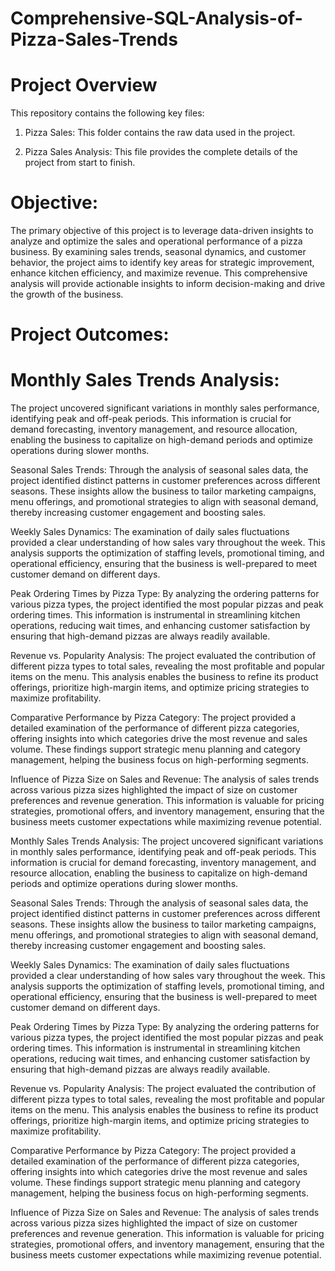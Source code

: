 # Comprehensive-SQL-Analysis-of-Pizza-Sales-Trends

# Project Overview

This repository contains the following key files:

1. Pizza Sales: This folder contains the raw data used in the project.
   
2. Pizza Sales Analysis: This file provides the complete details of the project from start to finish.

# Objective:

The primary objective of this project is to leverage data-driven insights to analyze and optimize the sales and operational performance of a pizza business. By examining sales trends, seasonal dynamics, and customer behavior, the project aims to identify key areas for strategic improvement, enhance kitchen efficiency, and maximize revenue. This comprehensive analysis will provide actionable insights to inform decision-making and drive the growth of the business.

# Project Outcomes:

# Monthly Sales Trends Analysis:
The project uncovered significant variations in monthly sales performance, identifying peak and off-peak periods. This information is crucial for demand forecasting, inventory management, and resource allocation, enabling the business to capitalize on high-demand periods and optimize operations during slower months.

Seasonal Sales Trends: Through the analysis of seasonal sales data, the project identified distinct patterns in customer preferences across different seasons. These insights allow the business to tailor marketing campaigns, menu offerings, and promotional strategies to align with seasonal demand, thereby increasing customer engagement and boosting sales.

Weekly Sales Dynamics: The examination of daily sales fluctuations provided a clear understanding of how sales vary throughout the week. This analysis supports the optimization of staffing levels, promotional timing, and operational efficiency, ensuring that the business is well-prepared to meet customer demand on different days.

Peak Ordering Times by Pizza Type: By analyzing the ordering patterns for various pizza types, the project identified the most popular pizzas and peak ordering times. This information is instrumental in streamlining kitchen operations, reducing wait times, and enhancing customer satisfaction by ensuring that high-demand pizzas are always readily available.

Revenue vs. Popularity Analysis: The project evaluated the contribution of different pizza types to total sales, revealing the most profitable and popular items on the menu. This analysis enables the business to refine its product offerings, prioritize high-margin items, and optimize pricing strategies to maximize profitability.

Comparative Performance by Pizza Category: The project provided a detailed examination of the performance of different pizza categories, offering insights into which categories drive the most revenue and sales volume. These findings support strategic menu planning and category management, helping the business focus on high-performing segments.

Influence of Pizza Size on Sales and Revenue: The analysis of sales trends across various pizza sizes highlighted the impact of size on customer preferences and revenue generation. This information is valuable for pricing strategies, promotional offers, and inventory management, ensuring that the business meets customer expectations while maximizing revenue potential.

Monthly Sales Trends Analysis: The project uncovered significant variations in monthly sales performance, identifying peak and off-peak periods. This information is crucial for demand forecasting, inventory management, and resource allocation, enabling the business to capitalize on high-demand periods and optimize operations during slower months.

Seasonal Sales Trends: Through the analysis of seasonal sales data, the project identified distinct patterns in customer preferences across different seasons. These insights allow the business to tailor marketing campaigns, menu offerings, and promotional strategies to align with seasonal demand, thereby increasing customer engagement and boosting sales.

Weekly Sales Dynamics: The examination of daily sales fluctuations provided a clear understanding of how sales vary throughout the week. This analysis supports the optimization of staffing levels, promotional timing, and operational efficiency, ensuring that the business is well-prepared to meet customer demand on different days.

Peak Ordering Times by Pizza Type: By analyzing the ordering patterns for various pizza types, the project identified the most popular pizzas and peak ordering times. This information is instrumental in streamlining kitchen operations, reducing wait times, and enhancing customer satisfaction by ensuring that high-demand pizzas are always readily available.

Revenue vs. Popularity Analysis: The project evaluated the contribution of different pizza types to total sales, revealing the most profitable and popular items on the menu. This analysis enables the business to refine its product offerings, prioritize high-margin items, and optimize pricing strategies to maximize profitability.

Comparative Performance by Pizza Category: The project provided a detailed examination of the performance of different pizza categories, offering insights into which categories drive the most revenue and sales volume. These findings support strategic menu planning and category management, helping the business focus on high-performing segments.

Influence of Pizza Size on Sales and Revenue: The analysis of sales trends across various pizza sizes highlighted the impact of size on customer preferences and revenue generation. This information is valuable for pricing strategies, promotional offers, and inventory management, ensuring that the business meets customer expectations while maximizing revenue potential.

